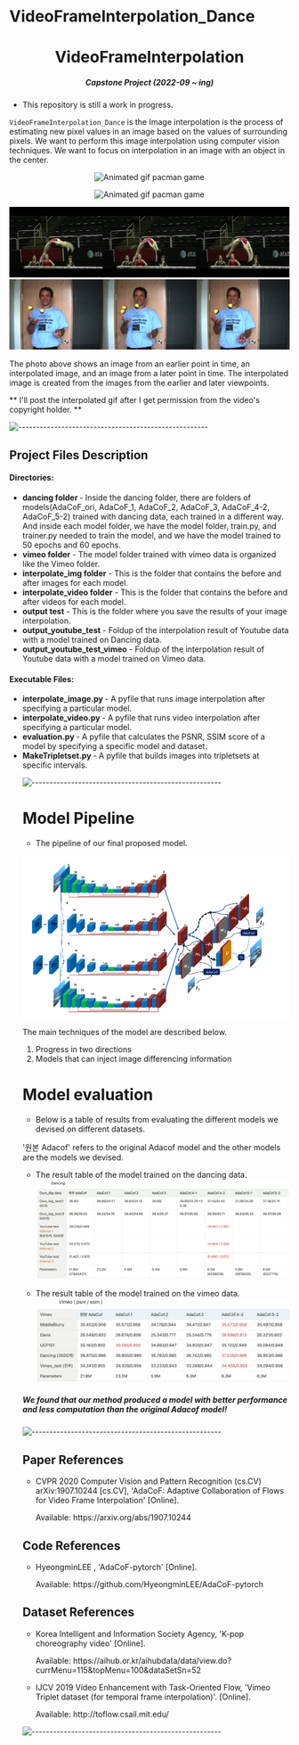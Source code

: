# VideoFrameInterpolation_Dance

<h1 align="center"> VideoFrameInterpolation </h1>

<h5 align="center"> Capstone Project  (2022-09 ~ ing) </h5>

* This repository is still a work in progress.

`VideoFrameInterpolation_Dance` is the Image interpolation is the process of estimating new pixel values in an image based on the values of surrounding pixels.
We want to perform this image interpolation using computer vision techniques.
We want to focus on interpolation in an image with an object in the center.

<p align="center"> 
<img src="gif/뉴진스-NewJeans-_Hype-boy_-DANCECOVER-_-안무-거울모드-_-MIRROREDbefore.gif" alt="Animated gif pacman game" height="360px", width="448px">
</p>
<p align="center"> 
<img src="gif/뉴진스-NewJeans-_Hype-boy_-DANCECOVER-_-안무-거울모드-_-MIRROREDafter.gif" alt="Animated gif pacman game" height="360px", width="448px">
</p>


![stronghold logo](img/interpolation_image1.png)
![stronghold logo](img/interpolation_image2.png)


The photo above shows an image from an earlier point in time, an interpolated image, and an image from a later point in time. The interpolated image is created from the images from the earlier and later viewpoints.

** I'll post the interpolated gif after I get permission from the video's copyright holder. **

![-----------------------------------------------------](https://raw.githubusercontent.com/andreasbm/readme/master/assets/lines/rainbow.png)


<h2> Project Files Description </h2>

<h4>Directories:</h4>
<ul>
  <li><b> dancing folder </b> - Inside the dancing folder, there are folders of models(AdaCoF_ori, AdaCoF_1, AdaCoF_2, AdaCoF_3, AdaCoF_4-2, AdaCoF_5-2) trained with dancing data, each trained in a different way.
  And inside each model folder, we have the model folder, train.py, and trainer.py needed to train the model, and we have the model trained to 50 epochs and 60 epochs.


  <li><b>vimeo folder</b> - The model folder trained with vimeo data is organized like the Vimeo folder.</li>


  <li><b>interpolate_img folder</b> - This is the folder that contains the before and after images for each model.</li>


  <li><b>interpolate_video folder</b> - This is the folder that contains the before and after videos for each model.</li>


  <li><b>output test</b> - This is the folder where you save the results of your image interpolation.</li>


  <li><b>output_youtube_test</b> - Foldup of the interpolation result of Youtube data with a model trained on Dancing data.</li>


  <li><b>output_youtube_test_vimeo</b> - Foldup of the interpolation result of Youtube data with a model trained on Vimeo data.</li>
</ul>



<h4>Executable Files:</h4>
<ul>
  <li><b> interpolate_image.py </b> - A pyfile that runs image interpolation after specifying a particular model.


  <li><b> interpolate_video.py </b> - A pyfile that runs video interpolation after specifying a particular model.</li>


  <li><b>evaluation.py </b> - A pyfile that calculates the PSNR, SSIM score of a model by specifying a specific model and dataset.</li>


  <li><b>MakeTripletset.py </b> - A pyfile that builds images into tripletsets at specific intervals.</li>


![-----------------------------------------------------](https://raw.githubusercontent.com/andreasbm/readme/master/assets/lines/rainbow.png)


# Model Pipeline
-   The pipeline of our final proposed model.

![stronghold logo](img/model.png)

The main techniques of the model are described below.
1. Progress in two directions
2. Models that can inject image differencing information


# Model evaluation
-   Below is a table of results from evaluating the different models we devised on different datasets.

'원본 Adacof' refers to the original Adacof model and the other models are the models we devised.

- The result table of the model trained on the dancing data.
![stronghold logo](img/evaluation1.png)

- The result table of the model trained on the vimeo data.
![stronghold logo](img/evaluation2.png)


<h5>We found that our method produced a model with better performance and less computation than the original Adacof model!</h5>

![-----------------------------------------------------](https://raw.githubusercontent.com/andreasbm/readme/master/assets/lines/rainbow.png)

<h2> Paper References</h2>
<ul>
  <li><p>	CVPR 2020 Computer Vision and Pattern Recognition (cs.CV)	arXiv:1907.10244 [cs.CV], 'AdaCoF: Adaptive Collaboration of Flows for Video Frame Interpolation' [Online].</p>
      <p>Available: https://arxiv.org/abs/1907.10244</p>
  </li>

</ul>

<h2> Code References</h2>
<ul>
  <li><p>	HyeongminLEE
, 'AdaCoF-pytorch' [Online].</p>
      <p>Available: https://github.com/HyeongminLEE/AdaCoF-pytorch</p>
  </li>

</ul>



<h2> Dataset References</h2>
<ul>
  <li><p>Korea Intelligent and Information Society Agency, 'K-pop choreography video' [Online].</p>
      <p>Available: https://aihub.or.kr/aihubdata/data/view.do?currMenu=115&topMenu=100&dataSetSn=52</p>
  </li>
  <li><p>IJCV 2019
Video Enhancement with Task-Oriented Flow, 'Vimeo Triplet dataset (for temporal frame interpolation)'. [Online].</p>
      <p>Available: http://toflow.csail.mit.edu/</p>
  </li>
</ul>

![-----------------------------------------------------](https://raw.githubusercontent.com/andreasbm/readme/master/assets/lines/rainbow.png)
